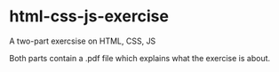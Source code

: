 # html-css-js-exercise
A two-part exercsise on HTML, CSS, JS 


Both parts contain a .pdf file which explains what the exercise is about.
